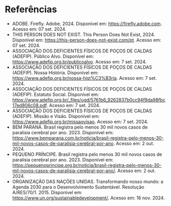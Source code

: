 # Referências

- ADOBE. Firefly. Adobe, 2024. Disponível em: https://firefly.adobe.com. Acesso em: 07 set. 2024.
- THIS PERSON DOES NOT EXIST. This Person Does Not Exist, 2024. Disponível em: https://this-person-does-not-exist.com/pt. Acesso em: 07 set. 2024.
- ASSOCIAÇÃO DOS DEFICIENTES FÍSICOS DE POÇOS DE CALDAS (ADEFIP). Público Alvo. Disponível em: https://www.adefip.org.br/publicoalvo. Acesso em: 7 set. 2024.
- ASSOCIAÇÃO DOS DEFICIENTES FÍSICOS DE POÇOS DE CALDAS (ADEFIP). Nossa História. Disponível em: https://www.adefip.org.br/nossa-hist%C3%B3ria. Acesso em: 7 set. 2024.
- ASSOCIAÇÃO DOS DEFICIENTES FÍSICOS DE POÇOS DE CALDAS (ADEFIP). Estatuto Social. Disponível em: https://www.adefip.org.br/_files/ugd/5761b6_9262837b0cc94f9da98fbc17ed806c08.pdf. Acesso em: 7 set. 2024.
- ASSOCIAÇÃO DOS DEFICIENTES FÍSICOS DE POÇOS DE CALDAS (ADEFIP). Missão e Visão. Disponível em: https://www.adefip.org.br/missaovisao. Acesso em: 7 set. 2024.
- BEM PARANÁ. Brasil registra pelo menos 30 mil novos casos de paralisia cerebral por ano. 2023. Disponível em: https://www.bemparana.com.br/noticia/brasil-registra-pelo-menos-30-mil-novos-casos-de-paralisia-cerebral-por-ano. Acesso em: 2 out. 2024.
- PEQUENO PRÍNCIPE. Brasil registra pelo menos 30 mil novos casos de paralisia cerebral por ano. 2023. Disponível em: https://pequenoprincipe.org.br/noticia/brasil-registra-pelo-menos-30-mil-novos-casos-de-paralisia-cerebral-por-ano/. Acesso em: 2 out. 2024.
- ORGANIZAÇÃO DAS NAÇÕES UNIDAS. Transformando nosso mundo: a Agenda 2030 para o Desenvolvimento Sustentável. Resolução A/RES/70/1. 2015. Disponível em: https://www.un.org/sustainabledevelopment/. Acesso em: 16 nov. 2024.
